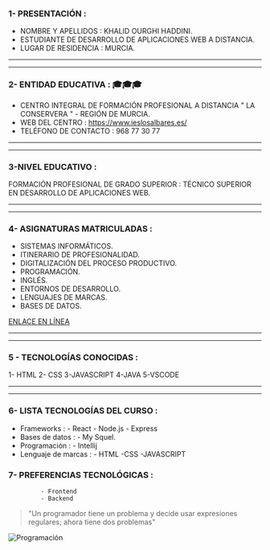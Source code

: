 ### 1- PRESENTACIÓN :

- NOMBRE Y APELLIDOS : KHALID OURGHI HADDINI.
- ESTUDIANTE DE DESARROLLO DE APLICACIONES WEB A DISTANCIA.
- LUGAR DE RESIDENCIA : MURCIA.

---
***
### 2- ENTIDAD EDUCATIVA : 🎓🎓🎓

- CENTRO INTEGRAL DE FORMACIÓN PROFESIONAL A DISTANCIA " LA CONSERVERA " - REGIÓN DE MURCIA.
- WEB DEL CENTRO : https://www.ieslosalbares.es/
- TELÉFONO DE CONTACTO : 968 77 30 77
---
***
### 3-NIVEL EDUCATIVO :

FORMACIÓN PROFESIONAL DE GRADO SUPERIOR : TÉCNICO SUPERIOR EN DESARROLLO DE APLICACIONES WEB.

---
***
### 4- ASIGNATURAS MATRICULADAS :

- SISTEMAS INFORMÁTICOS.
- ITINERARIO DE PROFESIONALIDAD.
- DIGITALIZACIÓN DEL PROCESO PRODUCTIVO.
- PROGRAMACIÓN.
- INGLÉS.
- ENTORNOS DE DESARROLLO.
- LENGUAJES DE MARCAS.
- BASES DE DATOS.

[ENLACE EN LÍNEA]( https://www.boe.es/diario_boe/txt.php?id=BOE-A-2023-13221 )

---
***
### 5 - TECNOLOGÍAS CONOCIDAS :

1- HTML
2- CSS
3-JAVASCRIPT
4-JAVA
5-VSCODE

---
***

### 6- LISTA TECNOLOGÍAS DEL CURSO :
- Frameworks : 
                   - React
				       - Node.js
				           - Express
- Bases de datos :
                   - My Squel.
- Programación :
                   - Intellij
- Lenguaje de marcas : 
                  - HTML
				     -CSS
				        -JAVASCRIPT

### 7- PREFERENCIAS TECNOLÓGICAS :

             - Frontend
			 - Backend




> "Un programador tiene un problema y decide usar expresiones regulares; ahora tiene dos problemas"


![Programación](https://d2a5isokysfowx.cloudfront.net/wp-content/uploads/2021/03/marca-personal-para-ingenieros-de-software-1-1024x768.jpg)


<!---
KHALID-code-lab20251/KHALID-code-lab20251 is a ✨ special ✨ repository because its `README.md` (this file) appears on your GitHub profile.
You can click the Preview link to take a look at your changes.
--->
